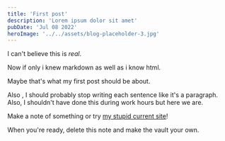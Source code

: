 ```yaml
---
title: 'First post'
description: 'Lorem ipsum dolor sit amet'
pubDate: 'Jul 08 2022'
heroImage: '../../assets/blog-placeholder-3.jpg'
---
```


I can't believe this is *real*.

Now if only i knew markdown as well as i know html.

Maybe that's what my first post should be about.

Also , I should probably stop writing each sentence like it's a paragraph. Also, I shouldn't have done this during work hours but here we are.


Make a note of something or try [my stupid current site](https://teresemihalcin.com)!

When you're ready, delete this note and make the vault your own.